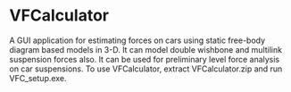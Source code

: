 # VFCalculator
A GUI application for estimating forces on cars using static free-body diagram based models in 3-D.
It can model double wishbone and multilink suspension forces also.
It can be used for preliminary level force analysis on car suspensions.
To use VFCalculator, extract VFCalculator.zip and run VFC_setup.exe.
